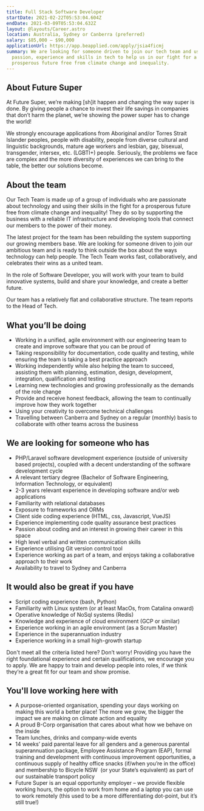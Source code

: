 ```yaml
---
title: Full Stack Software Developer
startDate: 2021-02-22T05:53:04.604Z
endDate: 2021-03-09T05:53:04.632Z
layout: @layouts/Career.astro
location: Australia, Sydney or Canberra (preferred)
salary: $85,000 – $90,000
applicationUrl: https://app.beapplied.com/apply/jsia4ficmj
summary: We are looking for someone driven to join our tech team and use their
  passion, experience and skills in tech to help us in our fight for a
  prosperous future free from climate change and inequality.
---
```


## About Future Super

At Future Super, we’re making \[sh]it happen and changing the way super is done. By giving people a chance to invest their life savings in companies that don’t harm the planet, we’re showing the power super has to change the world!

We strongly encourage applications from Aboriginal and/or Torres Strait Islander peoples, people with disability, people from diverse cultural and linguistic backgrounds, mature age workers and lesbian, gay, bisexual, transgender, intersex, etc. (LGBTI+) people. Seriously, the problems we face are complex and the more diversity of experiences we can bring to the table, the better our solutions become.

## About the team

Our Tech Team is made up of a group of individuals who are passionate about technology and using their skills in the fight for a prosperous future free from climate change and inequality! They do so by supporting the business with a reliable IT infrastructure and developing tools that connect our members to the power of their money.

The latest project for the team has been rebuilding the system supporting our growing members base. We are looking for someone driven to join our ambitious team and is ready to think outside the box about the ways technology can help people. The Tech Team works fast, collaboratively, and celebrates their wins as a united team.

In the role of Software Developer, you will work with your team to build innovative systems, build and share your knowledge, and create a better future.

Our team has a relatively flat and collaborative structure. The team reports to the Head of Tech.

## What you’ll be doing

- Working in a unified, agile environment with our engineering team to create and improve software that you can be proud of
- Taking responsibility for documentation, code quality and testing, while ensuring the team is taking a best practice approach
- Working independently while also helping the team to succeed, assisting them with planning, estimation, design, development, integration, qualification and testing
- Learning new technologies and growing professionally as the demands of the role change
- Provide and receive honest feedback, allowing the team to continually improve how they work together
- Using your creativity to overcome technical challenges
- Travelling between Canberra and Sydney on a regular (monthly) basis to collaborate with other teams across the business

## We are looking for someone who has

- PHP/Laravel software development experience (outside of university based projects), coupled with a decent understanding of the software development cycle
- A relevant tertiary degree (Bachelor of Software Engineering, Information Technology, or equivalent)
- 2-3 years relevant experience in developing software and/or web applications
- Familiarity with relational databases
- Exposure to frameworks and ORMs
- Client side coding experience (HTML, css, Javascript, VueJS)
- Experience implementing code quality assurance best practices
- Passion about coding and an interest in growing their career in this space
- High level verbal and written communication skills
- Experience utilising Git version control tool
- Experience working as part of a team, and enjoys taking a collaborative approach to their work
- Availability to travel to Sydney and Canberra

## It would also be great if you have

- Script coding experience (bash, Python)
- Familiarity with Linux system (or at least MacOs, from Catalina onward)
- Operative knowledge of NoSql systems (Redis)
- Knowledge and experience of cloud environment (GCP or similar)
- Experience working in an agile environment (as a Scrum Master)
- Experience in the superannuation industry
- Experience working in a small high-growth startup

Don't meet all the criteria listed here? Don’t worry! Providing you have the right foundational experience and certain qualifications, we encourage you to apply. We are happy to train and develop people into roles, if we think they’re a great fit for our team and show promise.

## You'll love working here with

- A purpose-oriented organisation, spending your days working on making this world a better place! The more we grow, the bigger the impact we are making on climate action and equality
- A proud B-Corp organisation that cares about what how we behave on the inside
- Team lunches, drinks and company-wide events
- 14 weeks’ paid parental leave for all genders and a generous parental superannuation package, Employee Assistance Program (EAP), formal training and development with continuous improvement opportunities, a continuous supply of healthy office snacks (if/when you’re in the office) and membership to Bicycle NSW  (or your State’s equivalent) as part of our sustainable transport policy
- Future Super is an equal opportunity employer – we provide flexible working hours, the option to work from home and a laptop you can use to work remotely (this used to be a more differentiating dot-point, but it’s still true!)

‍
